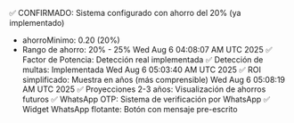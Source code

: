 ✅ CONFIRMADO: Sistema configurado con ahorro del 20% (ya implementado)
- ahorroMinimo: 0.20 (20%)
- Rango de ahorro: 20% - 25%
Wed Aug  6 04:08:07 AM UTC 2025
✅ Factor de Potencia: Detección real implementada
✅ Detección de multas: Implementada
Wed Aug  6 05:03:40 AM UTC 2025
✅ ROI simplificado: Muestra en años (más comprensible)
Wed Aug  6 05:08:19 AM UTC 2025
✅ Proyecciones 2-3 años: Visualización de ahorros futuros
✅ WhatsApp OTP: Sistema de verificación por WhatsApp
✅ Widget WhatsApp flotante: Botón con mensaje pre-escrito
